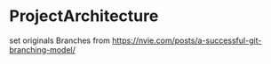 # ProjectArchitecture
set originals Branches  from https://nvie.com/posts/a-successful-git-branching-model/
